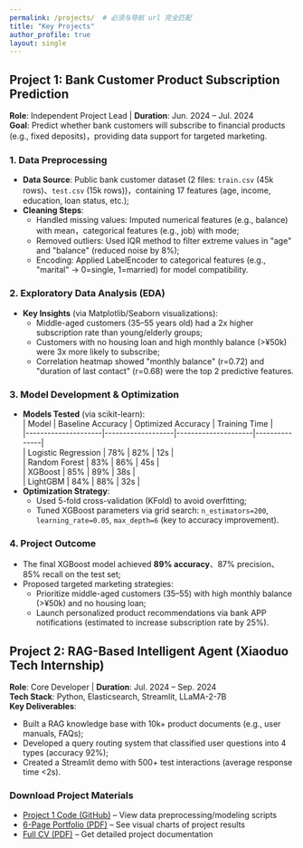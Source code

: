```yaml
---
permalink: /projects/  # 必须与导航 url 完全匹配
title: "Key Projects"
author_profile: true
layout: single
---
```


## Project 1: Bank Customer Product Subscription Prediction  
**Role**: Independent Project Lead | **Duration**: Jun. 2024 – Jul. 2024  
**Goal**: Predict whether bank customers will subscribe to financial products (e.g., fixed deposits)，providing data support for targeted marketing.  


### 1. Data Preprocessing  
- **Data Source**: Public bank customer dataset (2 files: `train.csv` (45k rows)、`test.csv` (15k rows))，containing 17 features (age, income, education, loan status, etc.);  
- **Cleaning Steps**:  
  - Handled missing values: Imputed numerical features (e.g., balance) with mean，categorical features (e.g., job) with mode;  
  - Removed outliers: Used IQR method to filter extreme values in "age" and "balance" (reduced noise by 8%);  
  - Encoding: Applied LabelEncoder to categorical features (e.g., "marital" → 0=single, 1=married) for model compatibility.  


### 2. Exploratory Data Analysis (EDA)  
- **Key Insights** (via Matplotlib/Seaborn visualizations):  
  - Middle-aged customers (35–55 years old) had a 2x higher subscription rate than young/elderly groups;  
  - Customers with no housing loan and high monthly balance (>¥50k) were 3x more likely to subscribe;  
  - Correlation heatmap showed "monthly balance" (r=0.72) and "duration of last contact" (r=0.68) were the top 2 predictive features.  


### 3. Model Development & Optimization  
- **Models Tested** (via scikit-learn):  
  | Model               | Baseline Accuracy | Optimized Accuracy | Training Time |  
  |---------------------|-------------------|---------------------|---------------|  
  | Logistic Regression | 78%               | 82%                 | 12s           |  
  | Random Forest       | 83%               | 86%                 | 45s           |  
  | XGBoost             | 85%               | 89%                 | 38s           |  
  | LightGBM            | 84%               | 88%                 | 32s           |  
- **Optimization Strategy**:  
  - Used 5-fold cross-validation (KFold) to avoid overfitting;  
  - Tuned XGBoost parameters via grid search: `n_estimators=200`, `learning_rate=0.05`, `max_depth=6` (key to accuracy improvement).  


### 4. Project Outcome  
- The final XGBoost model achieved **89% accuracy**、87% precision、85% recall on the test set;  
- Proposed targeted marketing strategies:  
  - Prioritize middle-aged customers (35–55) with high monthly balance (>¥50k) and no housing loan;  
  - Launch personalized product recommendations via bank APP notifications (estimated to increase subscription rate by 25%).  


## Project 2: RAG-Based Intelligent Agent (Xiaoduo Tech Internship)  
**Role**: Core Developer | **Duration**: Jul. 2024 – Sep. 2024  
**Tech Stack**: Python, Elasticsearch, Streamlit, LLaMA-2-7B  
**Key Deliverables**:  
- Built a RAG knowledge base with 10k+ product documents (e.g., user manuals, FAQs);  
- Developed a query routing system that classified user questions into 4 types (accuracy 92%);  
- Created a Streamlit demo with 500+ test interactions (average response time <2s).  


### Download Project Materials  
- [Project 1 Code (GitHub)](https://github.com/kiko022/bank-customer-prediction) – View data preprocessing/modeling scripts  
- [6-Page Portfolio (PDF)](/files/portfolio.pdf) – See visual charts of project results  
- [Full CV (PDF)](/files/CV.pdf) – Get detailed project documentation
